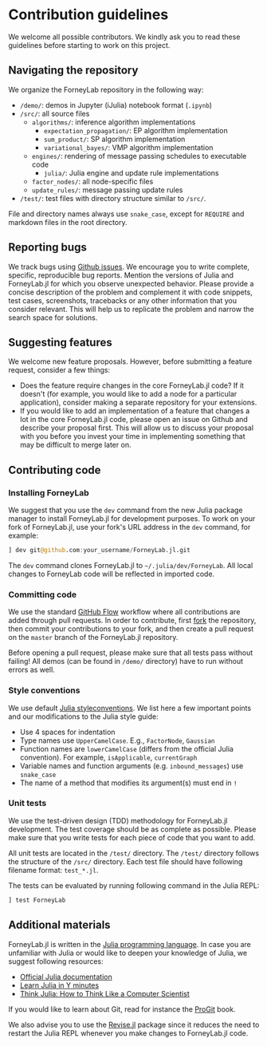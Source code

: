 # Contribution guidelines

We welcome all possible contributors. We kindly ask you to read these guidelines before starting to work on this project.

## Navigating the repository

We organize the ForneyLab repository in the following way:

- `/demo/`: demos in Jupyter (iJulia) notebook format (`.ipynb`)
- `/src/`: all source files
    + `algorithms/`: inference algorithm implementations
        * `expectation_propagation/`: EP algorithm implementation
        * `sum_product/`: SP algorithm implementation
        * `variational_bayes/`: VMP algorithm implementation
    + `engines/`: rendering of message passing schedules to executable code
        * `julia/`: Julia engine and update rule implementations
    + `factor_nodes/`: all node-specific files
    + `update_rules/`: message passing update rules
- `/test/`: test files with directory structure similar to `/src/`.

File and directory names always use `snake_case`, except for `REQUIRE` and markdown files in the root directory.

## Reporting bugs

We track bugs using [Github issues](https://github.com/biaslab/ForneyLab.jl/issues). We encourage you to write complete, specific, reproducible bug reports. Mention the versions of Julia and ForneyLab.jl for which you observe unexpected behavior. Please provide a concise description of the problem and complement it with code snippets, test cases, screenshots, tracebacks or any other information that you consider relevant. This will help us to replicate the problem and narrow the search space for solutions.

## Suggesting features

We welcome new feature proposals. However, before submitting a feature request, consider a few things:

- Does the feature require changes in the core ForneyLab.jl code? If it doesn't (for example, you would like to add a node for a particular application), consider making a separate repository for your extensions.
- If you would like to add an implementation of a feature that changes a lot in the core ForneyLab.jl code, please open an issue on Github and describe your proposal first. This will allow us to discuss your proposal with you before you invest your time in implementing something that may be difficult to merge later on.

## Contributing code

### Installing ForneyLab

We suggest that you use the `dev` command from the new Julia package manager to
install ForneyLab.jl for development purposes. To work on your fork of ForneyLab.jl, use your fork's URL address in the `dev` command, for example:

```jl
] dev git@github.com:your_username/ForneyLab.jl.git
```

The `dev` command clones ForneyLab.jl to `~/.julia/dev/ForneyLab`. All local
changes to ForneyLab code will be reflected in imported code.

### Committing code

We use the standard [GitHub Flow](https://guides.github.com/introduction/flow/) workflow where all contributions are added through pull requests. In order to contribute, first [fork](https://guides.github.com/activities/forking/) the repository, then commit your contributions to your fork, and then create a pull request on the `master` branch of the ForneyLab.jl repository.

Before opening a pull request, please make sure that all tests pass without
failing! All demos (can be found in `/demo/` directory) have to run without errors as well.

### Style conventions

We use default [Julia styleconventions](https://docs.julialang.org/en/stable/manual/style-guide/). We list here a few important points and our modifications to the Julia style guide:

- Use 4 spaces for indentation
- Type names use `UpperCamelCase`. E.g., `FactorNode`, `Gaussian`
- Function names are `lowerCamelCase` (differs from the official Julia
  convention). For example, `isApplicable`, `currentGraph`
- Variable names and function arguments (e.g. `inbound_messages`) use `snake_case`
- The name of a method that modifies its argument(s) must end in `!`

### Unit tests

We use the test-driven design (TDD) methodology for ForneyLab.jl development. The test coverage should be as complete as possible. Please make sure that you write tests for each piece of code that you want to add.

All unit tests are located in the `/test/` directory. The `/test/` directory follows the structure of the `/src/` directory. Each test file should have following filename format: `test_*.jl`.

The tests can be evaluated by running following command in the Julia REPL:

```jl
] test ForneyLab
```

## Additional materials

ForneyLab.jl is written in the [Julia programming language](https://julialang.org/). In case you are unfamiliar with Julia or would like to deepen your knowledge of Julia, we suggest following resources:

- [Official Julia documentation](https://docs.julialang.org/en/v1/)
- [Learn Julia in Y minutes](https://learnxinyminutes.com/docs/julia/)
- [Think Julia: How to Think Like a Computer Scientist](https://benlauwens.github.io/ThinkJulia.jl/latest/book.html)

If you would like to learn about Git, read for instance the
[ProGit](https://git-scm.com/book/en/v2) book.

We also advise you to use the [Revise.jl](https://github.com/timholy/Revise.jl) package since it reduces the need to restart the Julia REPL whenever you make changes to ForneyLab.jl code.
